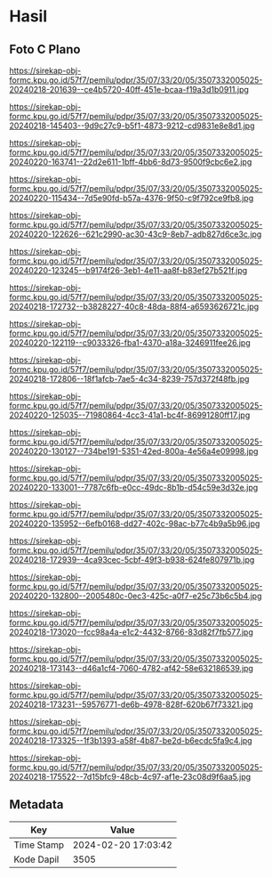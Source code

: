# Hasil

## Foto C Plano

https://sirekap-obj-formc.kpu.go.id/57f7/pemilu/pdpr/35/07/33/20/05/3507332005025-20240218-201639--ce4b5720-40ff-451e-bcaa-f19a3d1b0911.jpg

https://sirekap-obj-formc.kpu.go.id/57f7/pemilu/pdpr/35/07/33/20/05/3507332005025-20240218-145403--9d9c27c9-b5f1-4873-9212-cd9831e8e8d1.jpg

https://sirekap-obj-formc.kpu.go.id/57f7/pemilu/pdpr/35/07/33/20/05/3507332005025-20240220-163741--22d2e611-1bff-4bb6-8d73-9500f9cbc6e2.jpg

https://sirekap-obj-formc.kpu.go.id/57f7/pemilu/pdpr/35/07/33/20/05/3507332005025-20240220-115434--7d5e90fd-b57a-4376-9f50-c9f792ce9fb8.jpg

https://sirekap-obj-formc.kpu.go.id/57f7/pemilu/pdpr/35/07/33/20/05/3507332005025-20240220-122626--621c2990-ac30-43c9-8eb7-adb827d6ce3c.jpg

https://sirekap-obj-formc.kpu.go.id/57f7/pemilu/pdpr/35/07/33/20/05/3507332005025-20240220-123245--b9174f26-3eb1-4e11-aa8f-b83ef27b521f.jpg

https://sirekap-obj-formc.kpu.go.id/57f7/pemilu/pdpr/35/07/33/20/05/3507332005025-20240218-172732--b3828227-40c8-48da-88f4-a6593626721c.jpg

https://sirekap-obj-formc.kpu.go.id/57f7/pemilu/pdpr/35/07/33/20/05/3507332005025-20240220-122119--c9033326-fba1-4370-a18a-3246911fee26.jpg

https://sirekap-obj-formc.kpu.go.id/57f7/pemilu/pdpr/35/07/33/20/05/3507332005025-20240218-172806--18f1afcb-7ae5-4c34-8239-757d372f48fb.jpg

https://sirekap-obj-formc.kpu.go.id/57f7/pemilu/pdpr/35/07/33/20/05/3507332005025-20240220-125035--71980864-4cc3-41a1-bc4f-86991280ff17.jpg

https://sirekap-obj-formc.kpu.go.id/57f7/pemilu/pdpr/35/07/33/20/05/3507332005025-20240220-130127--734be191-5351-42ed-800a-4e56a4e09998.jpg

https://sirekap-obj-formc.kpu.go.id/57f7/pemilu/pdpr/35/07/33/20/05/3507332005025-20240220-133001--7787c6fb-e0cc-49dc-8b1b-d54c59e3d32e.jpg

https://sirekap-obj-formc.kpu.go.id/57f7/pemilu/pdpr/35/07/33/20/05/3507332005025-20240220-135952--6efb0168-dd27-402c-98ac-b77c4b9a5b96.jpg

https://sirekap-obj-formc.kpu.go.id/57f7/pemilu/pdpr/35/07/33/20/05/3507332005025-20240218-172939--4ca93cec-5cbf-49f3-b938-624fe807971b.jpg

https://sirekap-obj-formc.kpu.go.id/57f7/pemilu/pdpr/35/07/33/20/05/3507332005025-20240220-132800--2005480c-0ec3-425c-a0f7-e25c73b6c5b4.jpg

https://sirekap-obj-formc.kpu.go.id/57f7/pemilu/pdpr/35/07/33/20/05/3507332005025-20240218-173020--fcc98a4a-e1c2-4432-8766-83d82f7fb577.jpg

https://sirekap-obj-formc.kpu.go.id/57f7/pemilu/pdpr/35/07/33/20/05/3507332005025-20240218-173143--d46a1cf4-7060-4782-af42-58e632186539.jpg

https://sirekap-obj-formc.kpu.go.id/57f7/pemilu/pdpr/35/07/33/20/05/3507332005025-20240218-173231--59576771-de6b-4978-828f-620b67f73321.jpg

https://sirekap-obj-formc.kpu.go.id/57f7/pemilu/pdpr/35/07/33/20/05/3507332005025-20240218-173325--1f3b1393-a58f-4b87-be2d-b6ecdc5fa9c4.jpg

https://sirekap-obj-formc.kpu.go.id/57f7/pemilu/pdpr/35/07/33/20/05/3507332005025-20240218-175522--7d15bfc9-48cb-4c97-af1e-23c08d9f6aa5.jpg


## Metadata

| Key        | Value               |
| ---------- | ------------------- |
| Time Stamp | 2024-02-20 17:03:42 |
| Kode Dapil | 3505                |



